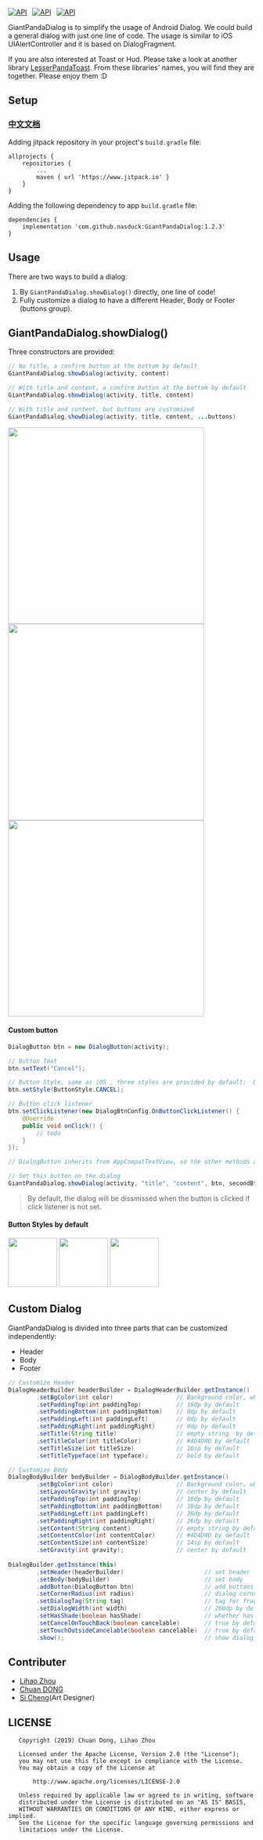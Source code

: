 [![API](https://img.shields.io/badge/GiantPandaDialog-v1.2.3-brightgreen.svg?style=flat)](https://android-arsenal.com/api?level=14)&ensp;
[![API](https://img.shields.io/badge/API-14%2B-brightgreen.svg?style=flat)](https://android-arsenal.com/api?level=14)&ensp;
[![API](https://img.shields.io/badge/License-Apche2.0-brightgreen.svg?style=flat)](https://github.com/nasduck/GiantPandaDialog/blob/master/LICENSE)

GiantPandaDialog is to simplify the usage of Android Dialog. We could build a general dialog with just one line of code. The usage is similar to iOS UIAlertController and it is based on DialogFragment.

If you are also interested at Toast or Hud. Please take a look at another library [LesserPandaToast](https://github.com/nasduck/LesserPandaToast). From these libraries' names, 
you will find they are together. Please enjoy them :D

## Setup

### **</u>[中文文档](https://github.com/nasduck/GiantPandaDialog/blob/master/README-CN.md)</u>**

Adding jitpack repository in your project's `build.gradle` file:

```
allprojects {
    repositories {
        ...
        maven { url 'https://www.jitpack.io' }
    }
}
```

Adding the following dependency to app `build.gradle` file:

```
dependencies {
    implementation 'com.github.nasduck:GiantPandaDialog:1.2.3'
}
```

## Usage

There are two ways to build a dialog:

1. By `GiantPandaDialog.showDialog()` directly, one line of code!
2. Fully customize a dialog to have a different Header, Body or Footer (buttons group).

## GiantPandaDialog.showDialog()

Three constructors are provided:

```java
// No title, a confirm button at the bottom by default
GiantPandaDialog.showDialog(activity, content)

// With title and content, a confirm button at the bottom by default
GiantPandaDialog.showDialog(activity, title, content)

// With title and content, but buttons are customized
GiantPandaDialog.showDialog(activity, title, content, ...buttons)
```

<img src="https://github.com/nasduck/GiantPandaDialog/blob/develop/art/%E4%B8%8D%E5%B8%A6%E6%A0%87%E9%A2%98%E7%9A%84%E5%8D%95%E6%8C%89%E9%92%AE%E5%AF%B9%E8%AF%9D%E6%A1%86.png?raw=true" height="400" > <img src="https://github.com/nasduck/GiantPandaDialog/blob/develop/art/%E5%B8%A6%E6%A0%87%E9%A2%98%E7%9A%84%E5%8D%95%E6%8C%89%E9%92%AE%E5%AF%B9%E8%AF%9D%E6%A1%86.png?raw=true" height="400" > <img src="https://github.com/nasduck/GiantPandaDialog/blob/develop/art/%E5%B8%A6%E6%A0%87%E9%A2%98%E7%9A%84%E5%A4%9A%E6%8C%89%E9%92%AE%E5%AF%B9%E8%AF%9D%E6%A1%86.png?raw=true" height="400" >

#### Custom button

```java
DialogButton btn = new DialogButton(activity);

// Button Text
btn.setText("Cancel");

// Button Style, same as iOS , three styles are provided by default:  DEFAULT、CANCEL、DESTRUCTIVE 
btn.setStyle(ButtonStyle.CANCEL); 

// Button click listener
btn.setClickListener(new DialogBtnConfig.OnButtonClickListener() {
    @Override
    public void onClick() {
        // todo
    }
});

// DialogButton inherits from AppCompatTextView, so the other methods are the same as AppCompatTextView. ex, setTextColor, setTextSize and so on.

// Set this button on the dialog
GiantPandaDialog.showDialog(activity, "title", "content", btn, secondBtn, anotherBtn)
```

> By default, the dialog will be dissmissed when the button is clicked if click listener is not set.

#### Button Styles by default

<img src="https://github.com/nasduck/GiantPandaDialog/blob/develop/art/%E6%8C%89%E9%92%AE%E9%BB%98%E8%AE%A4%E6%A0%B7%E5%BC%8F.png?raw=true" height="100" />  <img src="https://github.com/nasduck/GiantPandaDialog/blob/develop/art/%E6%8C%89%E9%92%AE%E5%8F%96%E6%B6%88%E6%A0%B7%E5%BC%8F.png?raw=true" height="100" />  <img src="https://github.com/nasduck/GiantPandaDialog/blob/develop/art/%E6%8C%89%E9%92%AE%E8%AD%A6%E5%91%8A%E6%A0%B7%E5%BC%8F.png?raw=true" height="100" />   

## Custom Dialog

GiantPandaDialog is divided into three parts that can be customized independently:

* Header
* Body
* Footer

```java
// Customize Header
DialogHeaderBuilder headerBuilder = DialogHeaderBuilder.getInstance()
        .setBgColor(int color)                  // Background color, white by default
        .setPaddingTop(int paddingTop)          // 18dp by default
        .setPaddingBottom(int paddingBottom)    // 0dp by default
        .setPaddingLeft(int paddingLeft)        // 0dp by default
        .setPaddingRight(int paddingRight)      // 0dp by default
        .setTitle(String title)                 // empty string  by default
        .setTitleColor(int titleColor)          // #4D4D4D by default
        .setTitleSize(int titleSize)            // 16sp by default
        .setTitleTypeface(int typeface);        // bold by default

// Customize Body
DialogBodyBuilder bodyBuilder = DialogBodyBuilder.getInstance()
        .setBgColor(int color)                  // Background color, white by default
        .setLayoutGravity(int gravity)          // center by default
        .setPaddingTop(int paddingTop)          // 16dp by default
        .setPaddingBottom(int paddingBottom)    // 16dp by default
        .setPaddingLeft(int paddingLeft)        // 26dp by default
        .setPaddingRight(int paddingRight)      // 26dp by default
        .setContent(String content)             // empty string by default
        .setContentColor(int contentColor)      // #4D4D4D by default
        .setContentSize(int contentSize)        // 14sp by default
        .setGravity(int gravity);               // center by default
        
DialogBuilder.getInstance(this)
        .setHeader(headerBuilder)                       // set header
        .setBody(bodyBuilder)                           // set body
        .addButton(DialogButton btn)                    // add buttons. (can add multiple buttons)
        .setCornerRadius(int radius)                    // dialog cornner radius, 10dp by default
        .setDialogTag(String tag)                       // tag for fragment manager,  giant_panda_dialog by default
        .setDialogWidth(int width)                      // 260dp by default
        .setHasShade(boolean hasShade)                  // whether has shade on the background, true by default
        .setCancelOnTouchBack(boolean cancelable)       // true by default
        .setTouchOutsideCancelable(boolean cancelable)  // true by default
        .show();                                        // show dialog  
```

## Contributer

* [Lihao Zhou](https://github.com/redrain39)
* [Chuan DONG](https://github.com/DONGChuan)
* [Si Cheng](1103990937@qq.com)(Art Designer)

## LICENSE
```
   Copyright (2019) Chuan Dong, Lihao Zhou

   Licensed under the Apache License, Version 2.0 (the "License");
   you may not use this file except in compliance with the License.
   You may obtain a copy of the License at

       http://www.apache.org/licenses/LICENSE-2.0

   Unless required by applicable law or agreed to in writing, software
   distributed under the License is distributed on an "AS IS" BASIS,
   WITHOUT WARRANTIES OR CONDITIONS OF ANY KIND, either express or implied.
   See the License for the specific language governing permissions and
   limitations under the License.
```
